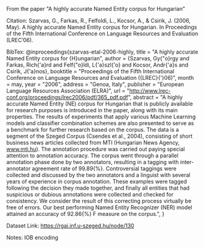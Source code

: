 From the paper "A highly accurate Named Entity corpus for Hungarian"

Citation:
Szarvas, G., Farkas, R., Felfoldi, L., Kocsor, A., & Csirik, J. (2006, May). A highly accurate Named Entity corpus for Hungarian. In Proceedings of the Fifth International Conference on Language Resources and Evaluation (LREC’06).

BibTex:
@inproceedings{szarvas-etal-2006-highly,
    title = "A highly accurate Named Entity corpus for {H}ungarian",
    author = {Szarvas, Gy{\"o}rgy  and
      Farkas, Rich{\'a}rd  and
      Felf{\"o}ldi, L{\'a}szl{\'o}  and
      Kocsor, Andr{\'a}s  and
      Csirik, J{\'a}nos},
    booktitle = "Proceedings of the Fifth International Conference on Language Resources and Evaluation ({LREC}{'}06)",
    month = may,
    year = "2006",
    address = "Genoa, Italy",
    publisher = "European Language Resources Association (ELRA)",
    url = "http://www.lrec-conf.org/proceedings/lrec2006/pdf/365_pdf.pdf",
    abstract = "A highly accurate Named Entity (NE) corpus for Hungarian that is publicly available for research purposes is introduced in the paper, along with its main properties. The results of experiments that apply various Machine Learning models and classifier combination schemes are also presented to serve as a benchmark for further research based on the corpus. The data is a segment of the Szeged Corpus (Csendes et al., 2004), consisting of short business news articles collected from MTI (Hungarian News Agency, www.mti.hu). The annotation procedure was carried out paying special attention to annotation accuracy. The corpus went through a parallel annotation phase done by two annotators, resulting in a tagging with inter-annotator agreement rate of 99.89{\%}. Controversial taggings were collected and discussed by the two annotators and a linguist with several years of experience in corpus annotation. These examples were tagged following the decision they made together, and finally all entities that had suspicious or dubious annotations were collected and checked for consistency. We consider the result of this correcting process virtually be free of errors. Our best performing Named Entity Recognizer (NER) model attained an accuracy of 92.86{\%} F measure on the corpus.",
}

Dataset Link:
https://rgai.inf.u-szeged.hu/node/130

Notes:
IOB encoding